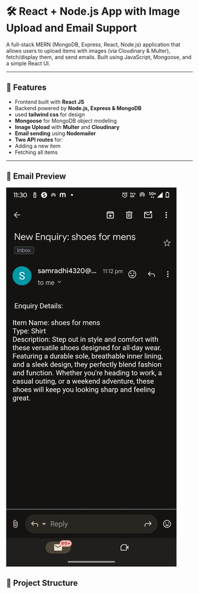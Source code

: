 # 🛠 React + Node.js App with Image Upload and Email Support

A full-stack MERN (MongoDB, Express, React, Node.js) application that allows users to upload items with images (via Cloudinary & Multer), fetch/display them, and send emails. Built using JavaScript, Mongoose, and a simple React UI.

---

## 🚀 Features

-  Frontend built with **React JS**
-  Backend powered by **Node.js, Express & MongoDB**
- used **tailwind css** for design
-  **Mongoose** for MongoDB object modeling
-  **Image Upload** with **Multer** and **Cloudinary**
-  **Email sending** using **Nodemailer**
-  **Two API routes** for:
  - Adding a new item
  - Fetching all items

---


## 📩 Email Preview

![Email Preview](frontend/public/email-preview.jpg)


## 📁 Project Structure

